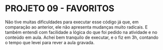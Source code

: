 # PROJETO 09 - FAVORITOS 
Não tive muitas dificuldades para executar esse código já que, em comparação ao anterior, ele não apresenta mudanças muito radicais. E também entendi com facilidade a lógica do que foi pedido na atividade e no conteúdo em aula. Achei bem tranquilo de executar, e o fiz em 3h, contando o tempo que levei para rever a aula gravada. 
